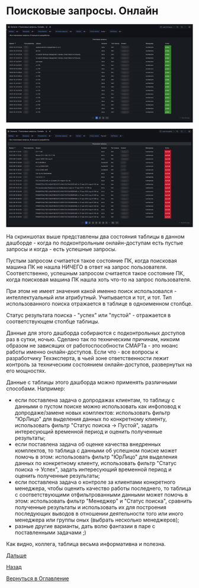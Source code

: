 # Поисковые запросы. Онлайн

![Успешные поисковые запросы по онлайн-доступам](img/search-query-online/search-query-online-success.png "Успешные поисковые запросы по онлайн-доступам")

![Пустые поисковые запросы по онлайн-доступам](img/search-query-online/search-query-online-fail.png "Пустые поисковые запросы по онлайн-доступам")

На скриншотах выше представлены два состояния таблицы в данном дашборде - когда по подконтрольным онлайн-доступам есть
пустые запросы и когда - есть успешные запросы.

Пустым запросом считается такое состояние ПК, когда поисковая машина ПК не нашла НИЧЕГО в ответ на запрос пользователя.
Соответственно, успешным запросом считается такое состояние ПК, когда поисковая машина ПК нашла хоть что-то на запрос
пользователя.

При этом не имеет значения какой именно поиск использовался - интеллектуальный или атрибутный. Учитывается и тот, и тот.
Тип использованного поиска отражается в таблице в одноименном столбце.

Статус результата поиска - "успех" или "пустой" - отражается в соответствующем столбце таблицы.

Данные для этого дашборда собираются с подконтрольных доступов раз в сутки, ночью.
Сделано так по техническим причинам, никоим образом не зависящих от работоспособности СМАРТа - это нюанс работы именно
онлайн-доступов.
Если что - все вопросы к разработчику Техэксперта, в чьей зоне ответственности лежит контроль за техническим состоянием
онлайн-доступов, развернутых на его мощностях.

Данные с таблицы этого дашборда можно применять различными способами.
Например:
- если поставлена задача о допродажах клиентам, то таблицу с данными о пустом поиске можно использовать как инфоповод к
допродаже/замене новых комплектов: использовать фильтр "ЮрЛицо" для выделения данных по конкретному клиенту, использовать 
фильтр "Статус поиска -> Пустой", задать интересующий временной период и оценить полученные результаты;
- если поставлена задача об оценке качества внедренных комплектов, то таблица с данными об успешном поиске может помочь
 в этом: использовать фильтр "ЮрЛицо" для выделения данных по конкретному клиенту, использовать 
фильтр "Статус поиска -> Успех", задать интересующий временной период и оценить полученные результаты;
- если поставлена задача о контроле за клиентами конкретного менеджера, чтобы оценить качество работы последнего, то 
таблица с соответствующими отфильтрованными данными может помочь в этом: использовать фильтр "Менеджер" и "Статус поиска", 
сравнить полученные результаты и использовать их для построения последующих выводов в отношении деятельности того или
иного менеджера или группы оных (выбрать несколько менеджеров);
- разные другие варианты, дать волю фантазии в паре с поставленными задачами ;)

Как видно, коллега, таблица весьма информативна и полезна.

[Дальше](074-billing-online-analytics.md)

[Назад](060-dashboards.md)

[Вернуться в Оглавление](Readme.md)